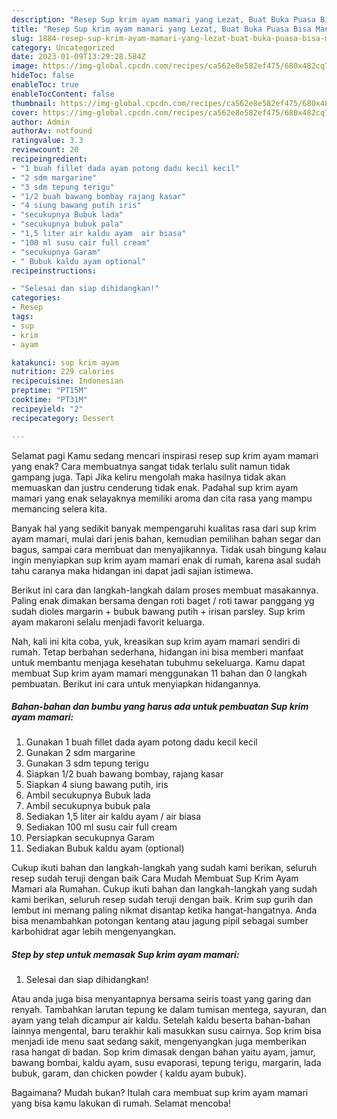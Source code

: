 ```yaml
---
description: "Resep Sup krim ayam mamari yang Lezat, Buat Buka Puasa Bisa Manjain Lidah"
title: "Resep Sup krim ayam mamari yang Lezat, Buat Buka Puasa Bisa Manjain Lidah"
slug: 1884-resep-sup-krim-ayam-mamari-yang-lezat-buat-buka-puasa-bisa-manjain-lidah
category: Uncategorized
date: 2023-01-09T13:29:28.584Z
image: https://img-global.cpcdn.com/recipes/ca562e8e582ef475/680x482cq70/sup-krim-ayam-mamari-foto-resep-utama.jpg
hideToc: false
enableToc: true
enableTocContent: false
thumbnail: https://img-global.cpcdn.com/recipes/ca562e8e582ef475/680x482cq70/sup-krim-ayam-mamari-foto-resep-utama.jpg
cover: https://img-global.cpcdn.com/recipes/ca562e8e582ef475/680x482cq70/sup-krim-ayam-mamari-foto-resep-utama.jpg
author: Admin
authorAv: notfound
ratingvalue: 3.3
reviewcount: 20
recipeingredient:
- "1 buah fillet dada ayam potong dadu kecil kecil"
- "2 sdm margarine"
- "3 sdm tepung terigu"
- "1/2 buah bawang bombay rajang kasar"
- "4 siung bawang putih iris"
- "secukupnya Bubuk lada"
- "secukupnya bubuk pala"
- "1,5 liter air kaldu ayam  air biasa"
- "100 ml susu cair full cream"
- "secukupnya Garam"
- " Bubuk kaldu ayam optional"
recipeinstructions:

- "Selesai dan siap dihidangkan!"
categories:
- Resep
tags:
- sup
- krim
- ayam

katakunci: sup krim ayam 
nutrition: 229 calories
recipecuisine: Indonesian
preptime: "PT15M"
cooktime: "PT31M"
recipeyield: "2"
recipecategory: Dessert

---
```



Selamat pagi Kamu sedang mencari inspirasi resep sup krim ayam mamari yang enak? Cara membuatnya sangat tidak terlalu sulit namun tidak gampang juga. Tapi Jika keliru mengolah maka hasilnya tidak akan memuaskan dan justru cenderung tidak enak. Padahal sup krim ayam mamari yang enak selayaknya memiliki aroma dan cita rasa yang mampu memancing selera kita.


Banyak hal yang sedikit banyak mempengaruhi kualitas rasa dari sup krim ayam mamari, mulai dari jenis bahan, kemudian pemilihan bahan segar dan bagus, sampai cara membuat dan menyajikannya. Tidak usah bingung kalau ingin menyiapkan sup krim ayam mamari enak di rumah, karena asal sudah tahu caranya maka hidangan ini dapat jadi sajian istimewa.

Berikut ini cara dan langkah-langkah dalam proses membuat masakannya. Paling enak dimakan bersama dengan roti baget / roti tawar panggang yg sudah dioles margarin + bubuk bawang putih + irisan parsley. Sup krim ayam makaroni selalu menjadi favorit keluarga.


Nah, kali ini kita coba, yuk, kreasikan sup krim ayam mamari sendiri di rumah. Tetap berbahan sederhana, hidangan ini bisa memberi manfaat untuk membantu menjaga kesehatan tubuhmu sekeluarga. Kamu dapat membuat Sup krim ayam mamari menggunakan 11 bahan dan 0 langkah pembuatan. Berikut ini cara untuk menyiapkan hidangannya.

<!--inarticleads1-->

##### Bahan-bahan dan bumbu yang harus ada untuk pembuatan Sup krim ayam mamari:

1. Gunakan 1 buah fillet dada ayam potong dadu kecil kecil
1. Gunakan 2 sdm margarine
1. Gunakan 3 sdm tepung terigu
1. Siapkan 1/2 buah bawang bombay, rajang kasar
1. Siapkan 4 siung bawang putih, iris
1. Ambil secukupnya Bubuk lada
1. Ambil secukupnya bubuk pala
1. Sediakan 1,5 liter air kaldu ayam / air biasa
1. Sediakan 100 ml susu cair full cream
1. Persiapkan secukupnya Garam
1. Sediakan  Bubuk kaldu ayam (optional)


Cukup ikuti bahan dan langkah-langkah yang sudah kami berikan, seluruh resep sudah teruji dengan baik Cara Mudah Membuat Sup Krim Ayam Mamari ala Rumahan. Cukup ikuti bahan dan langkah-langkah yang sudah kami berikan, seluruh resep sudah teruji dengan baik. Krim sup gurih dan lembut ini memang paling nikmat disantap ketika hangat-hangatnya. Anda bisa menambahkan potongan kentang atau jagung pipil sebagai sumber karbohidrat agar lebih mengenyangkan. 

<!--inarticleads2-->

##### Step by step untuk memasak Sup krim ayam mamari:


1. Selesai dan siap dihidangkan!

Atau anda juga bisa menyantapnya bersama seiris toast yang garing dan renyah. Tambahkan larutan tepung ke dalam tumisan mentega, sayuran, dan ayam yang telah dicampur air kaldu. Setelah kaldu beserta bahan-bahan lainnya mengental, baru terakhir kali masukkan susu cairnya. Sop krim bisa menjadi ide menu saat sedang sakit, mengenyangkan juga memberikan rasa hangat di badan. Sop krim dimasak dengan bahan yaitu ayam, jamur, bawang bombai, kaldu ayam, susu evaporasi, tepung terigu, margarin, lada bubuk, garam, dan chicken powder ( kaldu ayam bubuk). 

Bagaimana? Mudah bukan? Itulah cara membuat sup krim ayam mamari yang bisa kamu lakukan di rumah. Selamat mencoba!
